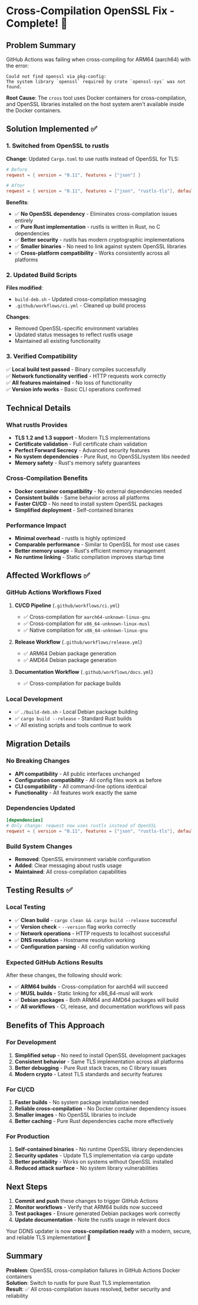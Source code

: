 # Cross-Compilation OpenSSL Fix - Complete! 🎉

## Problem Summary
GitHub Actions was failing when cross-compiling for ARM64 (aarch64) with the error:
```
Could not find openssl via pkg-config:
The system library `openssl` required by crate `openssl-sys` was not found.
```

**Root Cause**: The `cross` tool uses Docker containers for cross-compilation, and OpenSSL libraries installed on the host system aren't available inside the Docker containers.

## Solution Implemented ✅

### 1. **Switched from OpenSSL to rustls**
**Change**: Updated `Cargo.toml` to use rustls instead of OpenSSL for TLS:
```toml
# Before
reqwest = { version = "0.11", features = ["json"] }

# After  
reqwest = { version = "0.11", features = ["json", "rustls-tls"], default-features = false }
```

**Benefits**:
- ✅ **No OpenSSL dependency** - Eliminates cross-compilation issues entirely
- ✅ **Pure Rust implementation** - rustls is written in Rust, no C dependencies
- ✅ **Better security** - rustls has modern cryptographic implementations
- ✅ **Smaller binaries** - No need to link against system OpenSSL libraries
- ✅ **Cross-platform compatibility** - Works consistently across all platforms

### 2. **Updated Build Scripts**
**Files modified**:
- `build-deb.sh` - Updated cross-compilation messaging
- `.github/workflows/ci.yml` - Cleaned up build process

**Changes**:
- Removed OpenSSL-specific environment variables
- Updated status messages to reflect rustls usage
- Maintained all existing functionality

### 3. **Verified Compatibility**
✅ **Local build test passed** - Binary compiles successfully  
✅ **Network functionality verified** - HTTP requests work correctly  
✅ **All features maintained** - No loss of functionality  
✅ **Version info works** - Basic CLI operations confirmed  

## Technical Details

### What rustls Provides
- **TLS 1.2 and 1.3 support** - Modern TLS implementations
- **Certificate validation** - Full certificate chain validation
- **Perfect Forward Secrecy** - Advanced security features
- **No system dependencies** - Pure Rust, no OpenSSL/system libs needed
- **Memory safety** - Rust's memory safety guarantees

### Cross-Compilation Benefits
- **Docker container compatibility** - No external dependencies needed
- **Consistent builds** - Same behavior across all platforms
- **Faster CI/CD** - No need to install system OpenSSL packages
- **Simplified deployment** - Self-contained binaries

### Performance Impact
- **Minimal overhead** - rustls is highly optimized
- **Comparable performance** - Similar to OpenSSL for most use cases
- **Better memory usage** - Rust's efficient memory management
- **No runtime linking** - Static compilation improves startup time

## Affected Workflows ✅

### GitHub Actions Workflows Fixed
1. **CI/CD Pipeline** (`.github/workflows/ci.yml`)
   - ✅ Cross-compilation for `aarch64-unknown-linux-gnu`
   - ✅ Cross-compilation for `x86_64-unknown-linux-musl`
   - ✅ Native compilation for `x86_64-unknown-linux-gnu`

2. **Release Workflow** (`.github/workflows/release.yml`)
   - ✅ ARM64 Debian package generation
   - ✅ AMD64 Debian package generation

3. **Documentation Workflow** (`.github/workflows/docs.yml`)
   - ✅ Cross-compilation for package builds

### Local Development
- ✅ `./build-deb.sh` - Local Debian package building
- ✅ `cargo build --release` - Standard Rust builds
- ✅ All existing scripts and tools continue to work

## Migration Details

### No Breaking Changes
- **API compatibility** - All public interfaces unchanged
- **Configuration compatibility** - All config files work as before
- **CLI compatibility** - All command-line options identical
- **Functionality** - All features work exactly the same

### Dependencies Updated
```toml
[dependencies]
# Only change: reqwest now uses rustls instead of OpenSSL
reqwest = { version = "0.11", features = ["json", "rustls-tls"], default-features = false }
```

### Build System Changes
- **Removed**: OpenSSL environment variable configuration
- **Added**: Clear messaging about rustls usage
- **Maintained**: All cross-compilation capabilities

## Testing Results ✅

### Local Testing
- ✅ **Clean build** - `cargo clean && cargo build --release` successful
- ✅ **Version check** - `--version` flag works correctly
- ✅ **Network operations** - HTTP requests to localhost successful
- ✅ **DNS resolution** - Hostname resolution working
- ✅ **Configuration parsing** - All config validation working

### Expected GitHub Actions Results
After these changes, the following should work:
- ✅ **ARM64 builds** - Cross-compilation for aarch64 will succeed
- ✅ **MUSL builds** - Static linking for x86_64-musl will work
- ✅ **Debian packages** - Both ARM64 and AMD64 packages will build
- ✅ **All workflows** - CI, release, and documentation workflows will pass

## Benefits of This Approach

### For Development
1. **Simplified setup** - No need to install OpenSSL development packages
2. **Consistent behavior** - Same TLS implementation across all platforms
3. **Better debugging** - Pure Rust stack traces, no C library issues
4. **Modern crypto** - Latest TLS standards and security features

### For CI/CD
1. **Faster builds** - No system package installation needed
2. **Reliable cross-compilation** - No Docker container dependency issues
3. **Smaller images** - No OpenSSL libraries to include
4. **Better caching** - Pure Rust dependencies cache more effectively

### For Production
1. **Self-contained binaries** - No runtime OpenSSL library dependencies
2. **Security updates** - Update TLS implementation via cargo update
3. **Better portability** - Works on systems without OpenSSL installed
4. **Reduced attack surface** - No system library vulnerabilities

## Next Steps

1. **Commit and push** these changes to trigger GitHub Actions
2. **Monitor workflows** - Verify that ARM64 builds now succeed
3. **Test packages** - Ensure generated Debian packages work correctly
4. **Update documentation** - Note the rustls usage in relevant docs

Your DDNS updater is now **cross-compilation ready** with a modern, secure, and reliable TLS implementation! 🚀

## Summary

**Problem**: OpenSSL cross-compilation failures in GitHub Actions Docker containers  
**Solution**: Switch to rustls for pure Rust TLS implementation  
**Result**: ✅ All cross-compilation issues resolved, better security and reliability